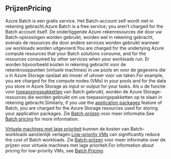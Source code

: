 ## <a name="pricing"></a><span data-ttu-id="7275f-101">Prijzen</span><span class="sxs-lookup"><span data-stu-id="7275f-101">Pricing</span></span>

<span data-ttu-id="7275f-102">Azure Batch is een gratis service. Het Batch-account zelf wordt niet in rekening gebracht.</span><span class="sxs-lookup"><span data-stu-id="7275f-102">Azure Batch is a free service; you aren't charged for the Batch account itself.</span></span> <span data-ttu-id="7275f-103">De onderliggende Azure-rekenresources die door uw Batch-oplossingen worden gebruikt, worden wel in rekening gebracht, evenals de resources die door andere services worden gebruikt wanneer uw workloads worden uitgevoerd.</span><span class="sxs-lookup"><span data-stu-id="7275f-103">You are charged for the underlying Azure compute resources that your Batch solutions consume, and for the resources consumed by other services when your workloads run.</span></span> <span data-ttu-id="7275f-104">Er worden bijvoorbeeld kosten in rekening gebracht voor de rekenknooppunten (virtuele machines) in uw pools en voor de gegevens die u in Azure Storage opslaat als invoer of uitvoer voor uw taken.</span><span class="sxs-lookup"><span data-stu-id="7275f-104">For example, you are charged for the compute nodes (VMs) in your pools and for the data you store in Azure Storage as input or output for your tasks.</span></span> <span data-ttu-id="7275f-105">Als u de functie voor [toepassingspakketten](../articles/batch/batch-application-packages.md) van Batch gebruikt, worden de Azure Storage-resources die worden gebruikt om uw toepassingspakketten op te slaan in rekening gebracht.</span><span class="sxs-lookup"><span data-stu-id="7275f-105">Similarly, if you use the [application packages](../articles/batch/batch-application-packages.md) feature of Batch, you are charged for the Azure Storage resources used for storing your application packages.</span></span> <span data-ttu-id="7275f-106">Zie [Batch-prijzen](https://azure.microsoft.com/pricing/details/batch/) voor meer informatie.</span><span class="sxs-lookup"><span data-stu-id="7275f-106">See [Batch pricing](https://azure.microsoft.com/pricing/details/batch/) for more information.</span></span>

<span data-ttu-id="7275f-107">[Virtuele machines met lage prioriteit](../articles/batch/batch-low-pri-vms.md) kunnen de kosten van Batch-workloads aanzienlijk verlagen.</span><span class="sxs-lookup"><span data-stu-id="7275f-107">[Low-priority VMs](../articles/batch/batch-low-pri-vms.md) can significantly reduce the cost of Batch workloads.</span></span> <span data-ttu-id="7275f-108">Zie [Batch-prijzen](https://azure.microsoft.com/pricing/details/batch/) voor meer informatie over de prijzen voor virtuele machines met lage prioriteit.</span><span class="sxs-lookup"><span data-stu-id="7275f-108">For information about pricing for low-priority VMs, see [Batch Pricing](https://azure.microsoft.com/pricing/details/batch/).</span></span> 
